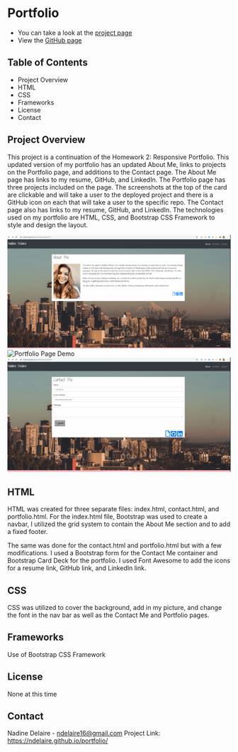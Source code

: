 # Portfolio 
* You can take a look at the [project page](https://github.com/ndelaire/portfolio)
* View the [GitHub page](https://ndelaire.github.io/portfolio/) 

## Table of Contents

* Project Overview 
* HTML 
* CSS 
* Frameworks
* License
* Contact

## Project Overview
This project is a continuation of the Homework 2: Responsive Portfolio. This updated version of my portfolio has an updated About Me, links to projects on the Portfolio page, and additions to the Contact page. The About Me page has links to my resume, GitHub, and LinkedIn. The Portfolio page has three projects included on the page. The screenshots at the top of the card are clickable and will take a user to the deployed project and there is a GitHub icon on each that will take a user to the specific repo. The Contact page also has links to my resume, GitHub, and LinkedIn. The technologies used on my portfolio are HTML, CSS, and Bootstrap CSS Framework to style and design the layout. 

![About Me Page Demo](/assets/Images/Aboutmepage.gif)
![Portfolio Page Demo](/assets/Images/Portfoliopag.gif)
![Contact Page Demo](/assets/Images/Contactpage.gif)

## HTML
HTML was created for three separate files: index.html, contact.html, and portfolio.html. For the index.html file, Bootstrap was used to create a navbar, I utilized the grid system to contain the About Me section and to add a fixed footer. 

The same was done for the contact.html and portfolio.html but with a few modifications. I used a Bootstrap form for the Contact Me container and Bootstrap Card Deck for the portfolio. I used Font Awesome to add the icons for a resume link, GitHub link, and LinkedIn link. 


## CSS
CSS was utilized to cover the background, add in my picture, and change the font in the nav bar as well as the Contact Me and Portfolio pages. 

## Frameworks
Use of Bootstrap CSS Framework 


## License 
None at this time

## Contact
Nadine Delaire - ndelaire16@gmail.com 
Project Link:  https://ndelaire.github.io/portfolio/


